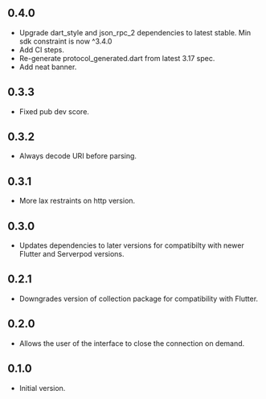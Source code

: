 ## 0.4.0

- Upgrade dart_style and json_rpc_2 dependencies to latest stable. Min sdk constraint is now ^3.4.0
- Add CI steps.
- Re-generate protocol_generated.dart from latest 3.17 spec.
- Add neat banner.

## 0.3.3

- Fixed pub dev score.

## 0.3.2

- Always decode URI before parsing.

## 0.3.1

- More lax restraints on http version.

## 0.3.0

- Updates dependencies to later versions for compatibilty with newer Flutter and Serverpod versions.

## 0.2.1

- Downgrades version of collection package for compatibility with Flutter.

## 0.2.0

- Allows the user of the interface to close the connection on demand.

## 0.1.0

- Initial version.
